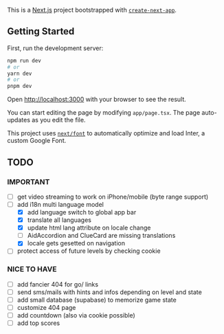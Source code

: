 This is a [Next.js](https://nextjs.org/) project bootstrapped with [`create-next-app`](https://github.com/vercel/next.js/tree/canary/packages/create-next-app).

## Getting Started

First, run the development server:

```bash
npm run dev
# or
yarn dev
# or
pnpm dev
```

Open [http://localhost:3000](http://localhost:3000) with your browser to see the result.

You can start editing the page by modifying `app/page.tsx`. The page auto-updates as you edit the file.

This project uses [`next/font`](https://nextjs.org/docs/basic-features/font-optimization) to automatically optimize and load Inter, a custom Google Font.

## TODO

### IMPORTANT

- [ ] get video streaming to work on iPhone/mobile (byte range support)
- [ ] add i18n multi language model
  - [x] add language switch to global app bar
  - [x] translate all languages
  - [x] update html lang attribute on locale change
  - [ ] AidAccordion and ClueCard are missing translations
  - [x] locale gets gesetted on navigation
- [ ] protect access of future levels by checking cookie

### NICE TO HAVE

- [ ] add fancier 404 for go/ links
- [ ] send sms/mails with hints and infos depending on level and state
- [ ] add small database (supabase) to memorize game state
- [ ] customize 404 page
- [ ] add countdown (also via cookie possible)
- [ ] add top scores
